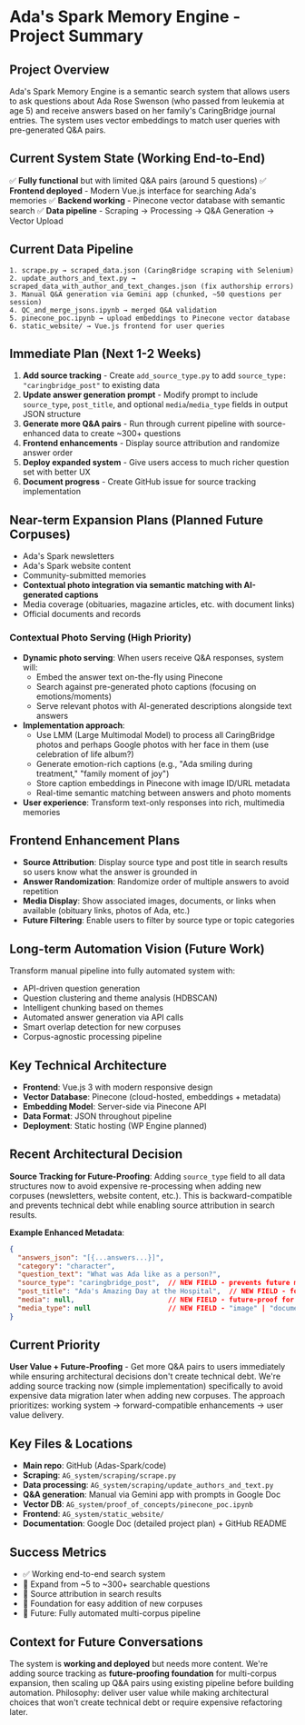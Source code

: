 # Ada's Spark Memory Engine - Project Summary

## Project Overview
Ada's Spark Memory Engine is a semantic search system that allows users to ask questions about Ada Rose Swenson (who passed from leukemia at age 5) and receive answers based on her family's CaringBridge journal entries. The system uses vector embeddings to match user queries with pre-generated Q&A pairs.

## Current System State (Working End-to-End)
✅ **Fully functional** but with limited Q&A pairs (around 5 questions)
✅ **Frontend deployed** - Modern Vue.js interface for searching Ada's memories
✅ **Backend working** - Pinecone vector database with semantic search
✅ **Data pipeline** - Scraping → Processing → Q&A Generation → Vector Upload

## Current Data Pipeline
```
1. scrape.py → scraped_data.json (CaringBridge scraping with Selenium)
2. update_authors_and_text.py → scraped_data_with_author_and_text_changes.json (fix authorship errors)
3. Manual Q&A generation via Gemini app (chunked, ~50 questions per session)
4. QC_and_merge_jsons.ipynb → merged Q&A validation
5. pinecone_poc.ipynb → upload embeddings to Pinecone vector database
6. static_website/ → Vue.js frontend for user queries
```

## Immediate Plan (Next 1-2 Weeks)
1. **Add source tracking** - Create `add_source_type.py` to add `source_type: "caringbridge_post"` to existing data
2. **Update answer generation prompt** - Modify prompt to include `source_type`, `post_title`, and optional `media`/`media_type` fields in output JSON structure
3. **Generate more Q&A pairs** - Run through current pipeline with source-enhanced data to create ~300+ questions
4. **Frontend enhancements** - Display source attribution and randomize answer order
5. **Deploy expanded system** - Give users access to much richer question set with better UX
6. **Document progress** - Create GitHub issue for source tracking implementation

## Near-term Expansion Plans (Planned Future Corpuses)
- Ada's Spark newsletters
- Ada's Spark website content  
- Community-submitted memories
- **Contextual photo integration via semantic matching with AI-generated captions**
- Media coverage (obituaries, magazine articles, etc. with document links)
- Official documents and records

### Contextual Photo Serving (High Priority)
- **Dynamic photo serving**: When users receive Q&A responses, system will:
  - Embed the answer text on-the-fly using Pinecone
  - Search against pre-generated photo captions (focusing on emotions/moments)
  - Serve relevant photos with AI-generated descriptions alongside text answers
- **Implementation approach**: 
  - Use LMM (Large Multimodal Model) to process all CaringBridge photos and perhaps Google photos with her face in them (use celebration of life album?)
  - Generate emotion-rich captions (e.g., "Ada smiling during treatment," "family moment of joy")
  - Store caption embeddings in Pinecone with image ID/URL metadata
  - Real-time semantic matching between answers and photo moments
- **User experience**: Transform text-only responses into rich, multimedia memories

## Frontend Enhancement Plans
- **Source Attribution**: Display source type and post title in search results so users know what the answer is grounded in
- **Answer Randomization**: Randomize order of multiple answers to avoid repetition
- **Media Display**: Show associated images, documents, or links when available (obituary links, photos of Ada, etc.)
- **Future Filtering**: Enable users to filter by source type or topic categories

## Long-term Automation Vision (Future Work)
Transform manual pipeline into fully automated system with:
- API-driven question generation
- Question clustering and theme analysis (HDBSCAN)
- Intelligent chunking based on themes
- Automated answer generation via API calls
- Smart overlap detection for new corpuses
- Corpus-agnostic processing pipeline

## Key Technical Architecture
- **Frontend**: Vue.js 3 with modern responsive design
- **Vector Database**: Pinecone (cloud-hosted, embeddings + metadata)
- **Embedding Model**: Server-side via Pinecone API
- **Data Format**: JSON throughout pipeline
- **Deployment**: Static hosting (WP Engine planned)

## Recent Architectural Decision
**Source Tracking for Future-Proofing**: Adding `source_type` field to all data structures now to avoid expensive re-processing when adding new corpuses (newsletters, website content, etc.). This is backward-compatible and prevents technical debt while enabling source attribution in search results.

**Example Enhanced Metadata**:
```json
{
  "answers_json": "[{...answers...}]",
  "category": "character",
  "question_text": "What was Ada like as a person?",
  "source_type": "caringbridge_post",  // NEW FIELD - prevents future migration pain
  "post_title": "Ada's Amazing Day at the Hospital",  // NEW FIELD - for display attribution
  "media": null,                       // NEW FIELD - future-proof for images/documents
  "media_type": null                   // NEW FIELD - "image" | "document" | "video" etc.
}
```

## Current Priority
**User Value + Future-Proofing** - Get more Q&A pairs to users immediately while ensuring architectural decisions don't create technical debt. We're adding source tracking now (simple implementation) specifically to avoid expensive data migration later when adding new corpuses. The approach prioritizes: working system → forward-compatible enhancements → user value delivery.

## Key Files & Locations
- **Main repo**: GitHub (Adas-Spark/code)
- **Scraping**: `AG_system/scraping/scrape.py`
- **Data processing**: `AG_system/scraping/update_authors_and_text.py`
- **Q&A generation**: Manual via Gemini app with prompts in Google Doc
- **Vector DB**: `AG_system/proof_of_concepts/pinecone_poc.ipynb`
- **Frontend**: `AG_system/static_website/`
- **Documentation**: Google Doc (detailed project plan) + GitHub README

## Success Metrics
- ✅ Working end-to-end search system
- 🎯 Expand from ~5 to ~300+ searchable questions
- 🎯 Source attribution in search results
- 🎯 Foundation for easy addition of new corpuses
- 🔄 Future: Fully automated multi-corpus pipeline

## Context for Future Conversations
The system is **working and deployed** but needs more content. We're adding source tracking as **future-proofing foundation** for multi-corpus expansion, then scaling up Q&A pairs using existing pipeline before building automation. Philosophy: deliver user value while making architectural choices that won't create technical debt or require expensive refactoring later.
